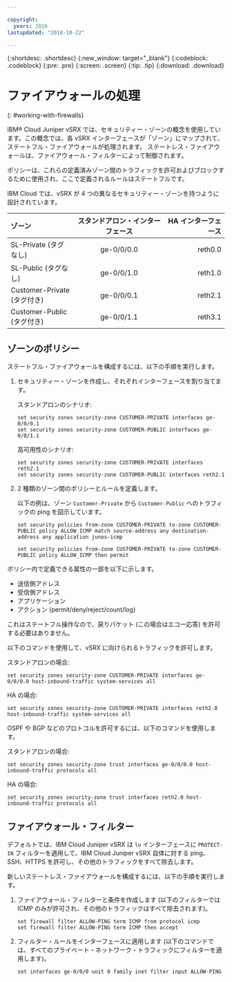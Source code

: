 ```yaml
---

copyright:
  years: 2018
lastupdated: "2018-10-22"

---
```


{:shortdesc: .shortdesc}
{:new_window: target="_blank"}
{:codeblock: .codeblock}
{:pre: .pre}
{:screen: .screen}
{:tip: .tip}
{:download: .download}

# ファイアウォールの処理
{: #working-with-firewalls}

IBM® Cloud Juniper vSRX では、セキュリティー・ゾーンの概念を使用しています。この概念では、各 vSRX インターフェースが「ゾーン」にマップされて、ステートフル・ファイアウォールが処理されます。 ステートレス・ファイアウォールは、ファイアウォール・フィルターによって制御されます。

ポリシーは、これらの定義済みゾーン間のトラフィックを許可およびブロックするために使用され、ここで定義されるルールはステートフルです。

IBM Cloud では、vSRX が 4 つの異なるセキュリティー・ゾーンを持つように設計されています。

| ゾーン                     | スタンドアロン・インターフェース | HA インターフェース |
| :---                     |        :----:        |         ---: |
| SL-Private (タグなし)　    | ge-0/0/0.0　　　　　　           | reth0.0　　　      |
| SL-Public (タグなし)　     | ge-0/0/1.0　　　　　　           | reth1.0　　　      |
| Customer-Private (タグ付き)| ge-0/0/0.1　　　　　　           | reth2.1      　　　      |
| Customer-Public (タグ付き) | ge-0/0/1.1　　　　　　           | reth3.1      　　　      |

## ゾーンのポリシー
ステートフル・ファイアウォールを構成するには、以下の手順を実行します。

1. セキュリティー・ゾーンを作成し、それぞれインターフェースを割り当てます。

	スタンドアロンのシナリオ:
	```
	set security zones security-zone CUSTOMER-PRIVATE interfaces ge-0/0/0.1
	set security zones security-zone CUSTOMER-PUBLIC interfaces ge-0/0/1.1
	```
	高可用性のシナリオ:
	```
	set security zones security-zone CUSTOMER-PRIVATE interfaces reth2.1
	set security zones security-zone CUSTOMER-PUBLIC interfaces reth2.1
	```
2. 2 種類のゾーン間のポリシーとルールを定義します。

	以下の例は、ゾーン `Customer-Private` から `Customer-Public` へのトラフィックの ping を図示しています。

	```
	set security policies from-zone CUSTOMER-PRIVATE to-zone CUSTOMER-PUBLIC policy ALLOW_ICMP match source-address any destination-address any application junos-icmp

	set security policies from-zone CUSTOMER-PRIVATE to-zone CUSTOMER-PUBLIC policy ALLOW_ICMP then permit
	```

ポリシー内で定義できる属性の一部を以下に示します。

* 送信側アドレス
* 受信側アドレス
* アプリケーション
* アクション (permit/deny/reject/count/log)

これはステートフル操作なので、戻りパケット (この場合はエコー応答) を許可する必要はありません。

以下のコマンドを使用して、vSRX に向けられるトラフィックを許可します。

スタンドアロンの場合:
```
set security zones security-zone CUSTOMER-PRIVATE interfaces ge-0/0/0.0 host-inbound-traffic system-services all
```
HA の場合:
```
set security zones security-zone CUSTOMER-PRIVATE interfaces reth2.0 host-inbound-traffic system-services all
```

OSPF や BGP などのプロトコルを許可するには、以下のコマンドを使用します。

スタンドアロンの場合:
```
set security zones security-zone trust interfaces ge-0/0/0.0 host-inbound-traffic protocols all
```
HA の場合:
```
set security zones security-zone trust interfaces reth2.0 host-inbound-traffic protocols all
```

## ファイアウォール・フィルター
デフォルトでは、IBM Cloud Juniper vSRX は `lo` インターフェースに `PROTECT-IN` フィルターを適用して、IBM Cloud Juniper vSRX 自体に対する ping、SSH、HTTPS を許可し、その他のトラフィックをすべて除去します。

新しいステートレス・ファイアウォールを構成するには、以下の手順を実行します。

1. ファイアウォール・フィルターと条件を作成します (以下のフィルターでは ICMP のみが許可され、その他のトラフィックはすべて除去されます)。
	```
	set firewall filter ALLOW-PING term ICMP from protocol icmp
	set firewall filter ALLOW-PING term ICMP then accept
	```

2. フィルター・ルールをインターフェースに適用します (以下のコマンドでは、すべてのプライベート・ネットワーク・トラフィックにフィルターを適用します)。
	```
	set interfaces ge-0/0/0 unit 0 family inet filter input ALLOW-PING
	```

